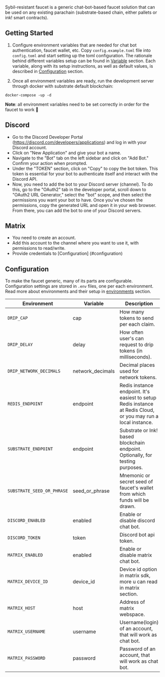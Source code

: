 Sybil-resistant faucet is a generic chat-bot-based faucet solution that can be used on any existing parachain (substrate-based chain, either pallets or ink! smart contracts).

## Getting Started

1. Configure environment variables that are needed for chat bot authentication, faucet wallet, etc. Copy `config.example.toml` file into `config.toml` and start setting up the toml configuration. The rationale behind different variables setup can be found in [Variable](#variables) section. Each variable, along with its setup instructions, as well as default values, is described in [Configuration](#configuration) section.

2. Once all environment variables are ready, run the development server through docker with substrate default blockchain:
```
docker-compose -up -d
```

**Note**: all environment variables need to be set correctly in order for the faucet to work 🚨

## Discord

* Go to the Discord Developer Portal (https://discord.com/developers/applications) and log in with your Discord account.
* Click on "New Application" and give your bot a name.
* Navigate to the "Bot" tab on the left sidebar and click on "Add Bot." Confirm your action when prompted.
* Under the "TOKEN" section, click on "Copy" to copy the bot token. This token is essential for your bot to authenticate itself and interact with the Discord API.
* Now, you need to add the bot to your Discord server (channel). To do this, go to the "OAuth2" tab in the developer portal, scroll down to "OAuth2 URL Generator," select the "bot" scope, and then select the permissions you want your bot to have. Once you've chosen the permissions, copy the generated URL and open it in your web browser. From there, you can add the bot to one of your Discord servers.


## Matrix

* You need to create an account. 
* Add this account to the channel where you want to use it, with permissions to read/write.
* Provide credentials to [Configuration] (#configuration)

## Configuration

To make the faucet generic, many of its parts are configurable. Configuration settings are stored in `.env` files, one per each environment. Read more about environments and their setup in [environments](#environments) section.

| Environment                | Variable         | Description                                                                                                    | Default                                               |
| -------------------------- | ---------------- | -------------------------------------------------------------------------------------------------------------- | ----------------------------------------------------- |
| `DRIP_CAP`                 | cap              | How many tokens to send per each claim.                                                                        | `0.025`                                               |
| `DRIP_DELAY`               | delay            | How often user's can request to drip tokens (in milliseconds).                                                 | `86400000`                                            |
| `DRIP_NETWORK_DECIMALS`    | network_decimals | Decimal places used for network tokens.                                                                        | `12`                                                  |
| `REDIS_ENDPOINT`           | endpoint         | Redis instance endpoint. It's easiest to setup Redis instance at Redis Cloud, or you may run a local instance. | `None`                                                |
| `SUBSTRATE_ENDPOINT`       | endpoint         | Substrate or Ink! based blockchain endpoint. Optionally, for testing purposes.                                 | `ws://substrate:9944` (for docker-compose addressing) |
| `SUBSTRATE_SEED_OR_PHRASE` | seed_or_phrase   | Mnemonic or secret seed of faucet's wallet from which funds will be drawn.                                     |                                                       |
| `DISCORD_ENABLED`          | enabled          | Enable or disable discord chat bot.                                                                            | `false`                                               |
| `DISCORD_TOKEN`            | token            | Discord bot api token.                                                                                         |                                                       |
| `MATRIX_ENABLED`           | enabled          | Enable or disable matrix chat bot.                                                                             | `false`                                               |
| `MATRIX_DEVICE_ID`         | device_id        | Device id option in matrix sdk, more u can read in matrix section.                                             |                                                       |
| `MATRIX_HOST`              | host             | Address of matrix webspace.                                                                                    |                                                       |
| `MATRIX_USERNAME`          | username         | Username(login) of an account, that will work as chat bot.                                                     |                                                       |
| `MATRIX_PASSWORD`          | password         | Password of an account, that will work as chat bot.                                                            |                                                       |


